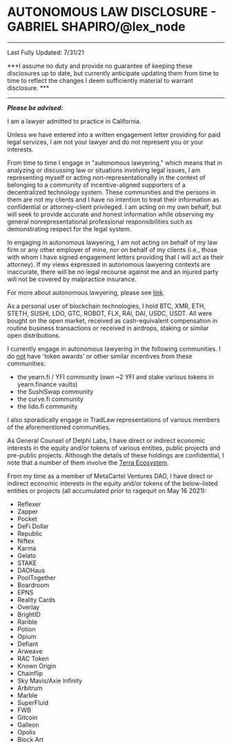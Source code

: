 # AUTONOMOUS LAW DISCLOSURE - GABRIEL SHAPIRO/@lex_node

----
Last Fully Updated: 7/31/21

***I assume no duty and provide no guarantee of keeping these disclosures up to date, but currently anticipate updating them from time to time to reflect the changes I deem sufficiently material to warrant disclosure. ***

----

***Please be advised:***

I am a lawyer admitted to practice in California. 

Unless we have entered into a written engagement letter providing for paid legal services, I am not your lawyer and do not represent you or your interests.

From time to time I engage in "autonomous lawyering," which means that in analyzing or discussing law or situations involving legal issues, I am representing myself or acting non-representationally in the context of belonging to a community of incentive-aligned supporters of a decentralized technology system. These communities and the persons in them are not my clients and I have no intention to treat their information as confidential or attorney-client privileged. I am acting on my own behalf, but will seek to provide accurate and honest information while observing my general nonrepresentational professional responsibilities such as demonstrating respect for the legal system. 

In engaging in autonomous lawyering, I am not acting on behalf of my law firm or any other employer of mine, nor on behalf of my clients (i.e., those with whom I have signed engagement letters providing that I will act as their attorney). If my views expressed in autonomous lawyering contexts are inaccurate, there will be no legal recourse against me and an injured party will not be covered by malpractice insurance.

For more about autonomous lawyering, please see [link](https://lexnode.substack.com/p/autonomous-lawyering). 

As a personal user of blockchain technologies, I hold BTC, XMR, ETH, STETH, SUSHI, LDO, GTC, ROBOT, FLX, RAI, DAI, USDC, USDT. All were bought on the open market, received as cash-equivalent compensation in routine business transactions or received in airdrops, staking or similar open distributions. 

I currently engage in autonomous lawyering in the following communities. I do <u>not</u> have 'token awards' or other similar incentives from these communities:
*  the yearn.fi / YFI community (own ~2 YFI and stake various tokens in yearn.finance vaults)
*  the SushiSwap community 
*  the curve.fi community 
*  the lido.fi community

I also sporadically engage in TradLaw representations of various members of the aforementioned communities. 

As General Counsel of Delphi Labs, I have direct or indirect economic interests in the equity and/or tokens of various entities, public projects and pre-public projects. Although the details of these holdings are confidential, I note that a number of them involve the [Terra Ecosystem](https://docs.terra.money/ecosystem.html). 

From my time as a member of MetaCartel Ventures DAO, I have direct or indirect economic interests in the equity and/or tokens of the below-listed entities or projects (all accumulated prior to ragequit on May 16 2021):

* Reflexer
* Zapper
* Pocket
* DeFi Dollar
* Republic 
* Niftex
* Karma
* Gelato
* STAKE
* DAOHaus
* PoolTogether
* Boardroom
* EPNS
* Reality Cards
* Overlay
* BrightID
* Rarible
* Potion
* Opium
* Defiant
* Arweave
* RAC Token
* Known Origin
* Chainflip
* Sky Mavis/Axie Infinity
* Arbitrum
* Marble
* SuperFluid
* FWB
* Gitcoin
* Galleon
* Opolis
* Block Art
